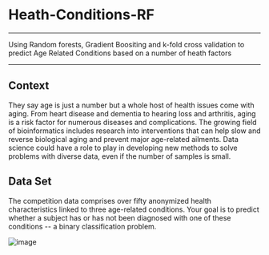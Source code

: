 # Heath-Conditions-RF
****
Using Random forests, Gradient Boositing and k-fold cross validation to predict Age Related Conditions based on a number of heath factors
****

Context
----
They say age is just a number but a whole host of health issues come with aging. From heart disease and dementia to hearing loss and arthritis, aging is a risk factor for numerous diseases and complications. The growing field of bioinformatics includes research into interventions that can help slow and reverse biological aging and prevent major age-related ailments. Data science could have a role to play in developing new methods to solve problems with diverse data, even if the number of samples is small.

Data Set
----
The competition data comprises over fifty anonymized health characteristics linked to three age-related conditions. Your goal is to predict whether a subject has or has not been diagnosed with one of these conditions -- a binary classification problem.

![image](https://github.com/TimRyall/Heath-Conditions-RF/assets/78301985/c2760a74-72f6-4877-b6cc-5db465128859)
